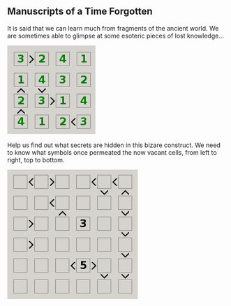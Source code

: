 ## Manuscripts of a Time Forgotten

It is said that we can learn much from fragments of the ancient world. We are sometimes able to glimpse at some esoteric pieces of lost knowledge...

![Rules](rules.png)

Help us find out what secrets are hidden in this bizare construct. We need to know what symbols once permeated the now vacant cells, from left to right, top to bottom.

![Challenge](chal1.png)
